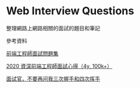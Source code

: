 # Web Interview Questions

整理網路上網路相關的面試的題目和筆記

參考資料

[前端工程師面試問題集](https://h5bp.org/Front-end-Developer-Interview-Questions/translations/chinese-traditional/#network-questions)

[2020 資深前端工程師面試心得（4y, 100k+）](https://medium.com/@hulitw/2020-senior-front-end-engineer-interview-249c719c1a97)

[面试官，不要再问我三次握手和四次挥手](https://juejin.im/post/5d9c284b518825095879e7a5)